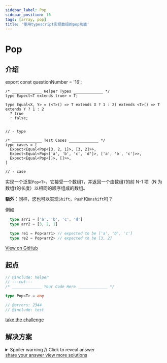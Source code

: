 ```yaml
---
sidebar_label: Pop
sidebar_position: 16
tags: [array, pop]
title: '使用typescript实现数组的pop功能'
---
```


# Pop

## 介绍

export const questionNumber = '16';

```twoslash include helper
/* _____________ Helper Types _____________ */
type Expect<T extends true> = T;

type Equal<X, Y> = (<T>() => T extends X ? 1 : 2) extends <T>() => T extends Y ? 1 : 2
  ? true
  : false;


// - type
```

```twoslash include test
/* _____________ Test Cases _____________ */
type cases = [
  Expect<Equal<Pop<[3, 2, 1]>, [3, 2]>>,
  Expect<Equal<Pop<['a', 'b', 'c', 'd']>, ['a', 'b', 'c']>>,
  Expect<Equal<Pop<[]>, []>>,
]

// - case
```
实现一个泛型`Pop<T>`，它接受一个数组`T`，并返回一个由数组`T`的前 N-1 项（N 为数组`T`的长度）以相同的顺序组成的数组。

**额外**：同样，您也可以实现`Shift`，`Push`和`Unshift`吗？

例如

```ts
  type arr1 = ['a', 'b', 'c', 'd']
  type arr2 = [3, 2, 1]

  type re1 = Pop<arr1> // expected to be ['a', 'b', 'c']
  type re2 = Pop<arr2> // expected to be [3, 2]
```

<span className="badge-links">
  <a className="view" target="\_blank" href={`https://tsch.js.org/${questionNumber}`}>
    View on GitHub
  </a>
</span>

## 起点

```ts twoslash
// @include: helper
// ---cut---
/* _____________ Your Code Here _____________ */

type Pop<T> = any

// @errors: 2344
// @include: test
```

<span className="badge-links">
  <a
    className="challenge"
    target="\_blank"
    href={`https://tsch.js.org/${questionNumber}/play`}
  >
    take the challenge
  </a>
</span>

## 解决方案

<details>

<summary>Spoiler warning // Click to reveal answer</summary>

```ts twoslash
// @include: helper

// @include: test

/* _____________ Answer Here _____________ */
/// ---cut---

//方案1
type Pop<T extends any[]> = T extends [...infer R, infer L] ? R : []

type Push<T extends any[], U> = [...T, U]

type Shift<T extends any[]> = T extends [infer L, ...infer R] ? R : []

type Unshift<T extends any[], U> = [U, ...T]

```


</details>

<span className="badge-links">
  <a
    className="share"
    target="\_blank"
    href={`https://tsch.js.org/${questionNumber}/answer`}
  >
    share your answer
  </a>
  <a
    className="solution"
    target="\_blank"
    href={`https://tsch.js.org/${questionNumber}/solutions`}
  >
    view more solutions
  </a>
</span>
